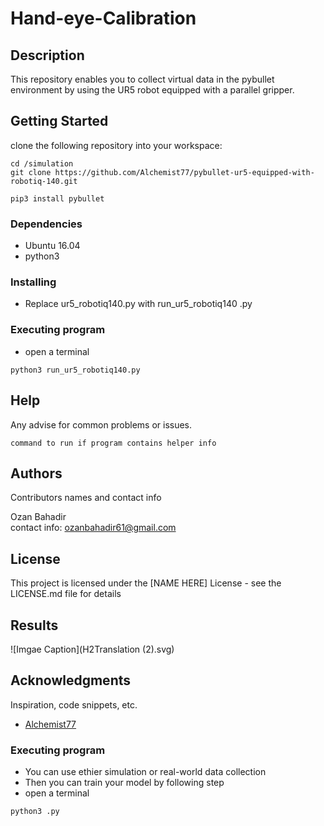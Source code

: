 # Hand-eye-Calibration

## Description
This repository enables you to collect virtual data in the pybullet environment by using the UR5 robot equipped with a parallel gripper.
## Getting Started
clone the following repository into your workspace:
```
cd /simulation
git clone https://github.com/Alchemist77/pybullet-ur5-equipped-with-robotiq-140.git
```
```
pip3 install pybullet
```


### Dependencies
* Ubuntu 16.04
* python3
### Installing

* Replace ur5_robotiq140.py with run_ur5_robotiq140 .py 

### Executing program

* open a terminal
```
python3 run_ur5_robotiq140.py
```

## Help

Any advise for common problems or issues.
```
command to run if program contains helper info
```

## Authors

Contributors names and contact info

Ozan Bahadir  
contact info: ozanbahadir61@gmail.com

## License

This project is licensed under the [NAME HERE] License - see the LICENSE.md file for details

## Results
![Imgae Caption](H2Translation (2).svg)

## Acknowledgments

Inspiration, code snippets, etc.
* [Alchemist77](https://github.com/Alchemist77/pybullet-ur5-equipped-with-robotiq-140/)






### Executing program

* You can use ethier simulation or real-world data collection 
* Then you can train your model by following step
* open a terminal 
```
python3 .py 
```
